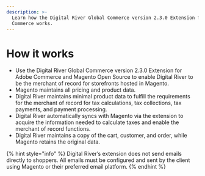 ```yaml
---
description: >-
  Learn how the Digital River Global Commerce version 2.3.0 Extension for Adobe
  Commerce works.
---
```


# How it works

* Use the Digital River Global Commerce version 2.3.0 Extension for Adobe Commerce and Magento Open Source to enable Digital River to be the merchant of record for storefronts hosted in Magento.
* Magento maintains all pricing and product data.
* Digital River maintains minimal product data to fulfill the requirements for the merchant of record for tax calculations, tax collections, tax payments, and payment processing.
* Digital River automatically syncs with Magento via the extension to acquire the information needed to calculate taxes and enable the merchant of record functions.
* Digital River maintains a copy of the cart, customer, and order, while Magento retains the original data.

{% hint style="info" %}
Digital River’s extension does not send emails directly to shoppers. All emails must be configured and sent by the client using Magento or their preferred email platform.&#x20;
{% endhint %}

